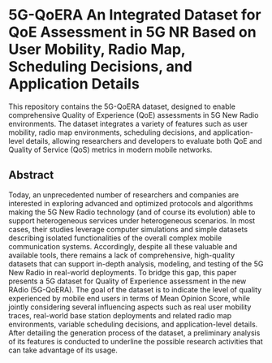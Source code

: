 # 5G-QoERA An Integrated Dataset for QoE Assessment in 5G NR Based on User Mobility, Radio Map, Scheduling Decisions, and Application Details
This repository contains the 5G-QoERA dataset, designed to enable comprehensive Quality of Experience (QoE) assessments in 5G New Radio environments. The dataset integrates a variety of features such as user mobility, radio map environments, scheduling decisions, and application-level details, allowing researchers and developers to evaluate both QoE and Quality of Service (QoS) metrics in modern mobile networks.

## Abstract

Today, an unprecedented number of researchers and companies are interested in exploring advanced and optimized protocols and algorithms making the 5G New Radio technology (and of course its evolution) able to support heterogeneous services under heterogeneous scenarios. In most cases, their studies leverage computer simulations and simple datasets describing isolated functionalities of the overall complex mobile communication systems. Accordingly, despite all these valuable and available tools, there remains a lack of comprehensive, high-quality datasets that can support in-depth analysis, modeling, and testing of the 5G New Radio in real-world deployments. To bridge this gap, this paper presents a 5G dataset for Quality of Experience assessment in the new RAdio (5G-QoERA). The goal of the dataset is to indicate the level of quality experienced by mobile end users in terms of Mean Opinion Score, while jointly considering several influencing aspects such as real user mobility traces, real-world base station deployments and related radio map environments, variable scheduling decisions, and application-level details. After detailing the generation process of the dataset, a preliminary analysis of its features is conducted to underline the possible research activities that can take advantage of its usage.
